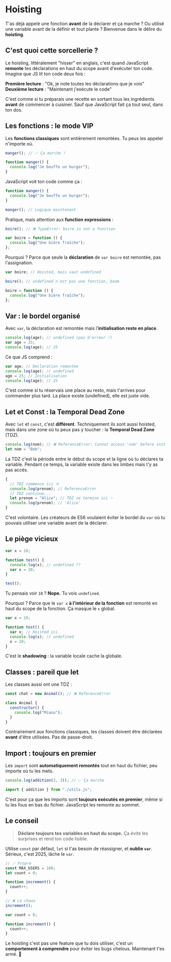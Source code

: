 # Hoisting

T'as déjà appelé une fonction **avant** de la déclarer et ça marche ? Ou utilisé une variable avant de la définir et tout plante ? Bienvenue dans le délire du **hoisting**.

## C'est quoi cette sorcellerie ?

Le hoisting, littéralement "hisser" en anglais, c'est quand JavaScript **remonte** tes déclarations en haut du scope avant d'exécuter ton code. Imagine que JS lit ton code deux fois :

**Première lecture** : "Ok, je note toutes les déclarations que je vois"  
**Deuxième lecture** : "Maintenant j'exécute le code"

C'est comme si tu préparais une recette en sortant tous les ingrédients **avant** de commencer à cuisiner. Sauf que JavaScript fait ça tout seul, dans ton dos.

## Les fonctions : le mode VIP

Les **fonctions classiques** sont entièrement remontées. Tu peux les appeler n'importe où.

```javascript
manger(); // ✅ Ça marche !

function manger() {
  console.log("Je bouffe un burger");
}
```

JavaScript voit ton code comme ça :

```javascript
function manger() {
  console.log("Je bouffe un burger");
}

manger(); // Logique maintenant
```

Pratique, mais attention aux **function expressions** :

```javascript
boire(); // ❌ TypeError: boire is not a function

var boire = function () {
  console.log("Une bière fraîche");
};
```

Pourquoi ? Parce que seule la **déclaration** de `var boire` est remontée, pas l'assignation.

```javascript
var boire; // Hoisted, mais vaut undefined

boire(); // undefined n'est pas une fonction, boom

boire = function () {
  console.log("Une bière fraîche");
};
```

## Var : le bordel organisé

Avec `var`, la déclaration est remontée mais l'**initialisation reste en place**.

```javascript
console.log(age); // undefined (pas d'erreur !)
var age = 25;
console.log(age); // 25
```

Ce que JS comprend :

```javascript
var age; // Déclaration remontée
console.log(age); // undefined
age = 25; // Initialisation
console.log(age); // 25
```

C'est comme si tu réservais une place au resto, mais t'arrives pour commander plus tard. La place existe (undefined), elle est juste vide.

## Let et Const : la Temporal Dead Zone

Avec `let` et `const`, c'est **différent**. Techniquement ils sont aussi hoisted, mais dans une zone où tu peux pas y toucher : la **Temporal Dead Zone** (TDZ).

```javascript
console.log(nom); // ❌ ReferenceError: Cannot access 'nom' before initialization
let nom = "Bob";
```

La TDZ c'est la période entre le début du scope et la ligne où tu déclares ta variable. Pendant ce temps, la variable existe dans les limbes mais t'y as pas accès.

```javascript
{
  // TDZ commence ici ☠️
  console.log(prenom); // ReferenceError
  // TDZ continue...
  let prenom = "Alice"; // TDZ se termine ici ✨
  console.log(prenom); // 'Alice'
}
```

C'est volontaire. Les créateurs de ES6 voulaient éviter le bordel du `var` où tu pouvais utiliser une variable avant de la déclarer.

## Le piège vicieux

```javascript
var x = 10;

function test() {
  console.log(x); // undefined ??
  var x = 20;
}

test();
```

Tu pensais voir `10` ? **Nope.** Tu vois `undefined`.

Pourquoi ? Parce que le `var x` **à l'intérieur de la fonction** est remonté en haut du scope de la fonction. Ça masque le `x` global.

```javascript
var x = 10;

function test() {
  var x; // Hoisted ici
  console.log(x); // undefined
  x = 20;
}
```

C'est le **shadowing** : la variable locale cache la globale.

## Classes : pareil que let

Les classes aussi ont une TDZ :

```javascript
const chat = new Animal(); // ❌ ReferenceError

class Animal {
  constructor() {
    console.log("Miaou");
  }
}
```

Contrairement aux fonctions classiques, les classes doivent être déclarées **avant** d'être utilisées. Pas de passe-droit.

## Import : toujours en premier

Les `import` sont **automatiquement remontés** tout en haut du fichier, peu importe où tu les mets.

```javascript
console.log(addition(2, 3)); // ✅ Ça marche

import { addition } from "./utils.js";
```

C'est pour ça que les imports sont **toujours exécutés en premier**, même si tu les fous en bas du fichier. JavaScript les remonte au sommet.

## Le conseil

> **Déclare toujours tes variables en haut du scope.** Ça évite les surprises et rend ton code lisible.

Utilise `const` par défaut, `let` si t'as besoin de réassigner, et **oublie `var`**. Sérieux, c'est 2025, lâche le `var`.

```javascript
// ✅ Propre
const MAX_USERS = 100;
let count = 0;

function increment() {
  count++;
}

// ❌ Le chaos
increment();

var count = 0;

function increment() {
  count++;
}
```

Le hoisting c'est pas une feature que tu dois utiliser, c'est un **comportement à comprendre** pour éviter les bugs chelous. Maintenant t'es armé. 💪
